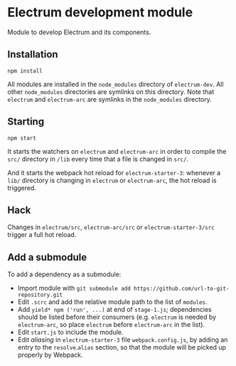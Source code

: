 # Electrum development module

Module to develop Electrum and its components.

## Installation

```
npm install
```

All modules are installed in the `node_modules` directory of `electrum-dev`.
All other `node_modules` directories are symlinks on this directory. Note
that `electrum` and `electrum-arc` are symlinks in the `node_modules`
directory.

## Starting

```
npm start
```

It starts the watchers on `electrum` and `electrum-arc` in order to compile
the `src/` directory in `/lib` every time that a file is changed in `src/`.

And it starts the webpack hot reload for `electrum-starter-3`: whenever a
`lib/` directory is changing in `electrum` or `electrum-arc`, the hot
reload is triggered.

## Hack

Changes in `electrum/src`, `electrum-arc/src` or `electrum-starter-3/src`
trigger a full hot reload.

## Add a submodule

To add a dependency as a submodule:

* Import module with `git submodule add https://github.com/url-to-git-repository.git`
* Edit `.scrc` and add the relative module path to the list of `modules`.
* Add `yield* npm ('run', ...)` at end of `stage-1.js`; dependencies
  should be listed before their consumers (e.g. `electrum` is needed by
  `electrum-arc`, so place `electrum` before `electrum-arc` in the list).
* Edit `start.js` to include the module.
* Edit _aliasing_ in `electrum-starter-3` file `webpack.config.js`, by
  adding an entry to the `resolve`.`alias` section, so that the module
  will be picked up properly by Webpack.
